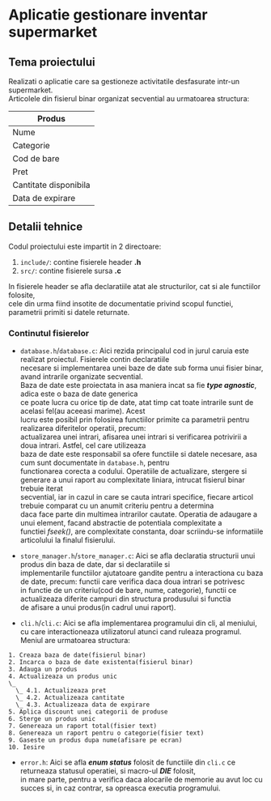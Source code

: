# Aplicatie gestionare inventar supermarket

## Tema proiectului

Realizati o aplicatie care sa gestioneze activitatile desfasurate intr-un supermarket.  
Articolele din fisierul binar organizat secvential au urmatoarea structura:

| Produs                |
| --------------------- |
| Nume                  |
| Categorie             |
| Cod de bare           |
| Pret                  |
| Cantitate disponibila |
| Data de expirare      |

## Detalii tehnice

Codul proiectului este impartit in 2 directoare:

1. `include/`: contine fisierele header **.h**
2. `src/`: contine fisierele sursa **.c**

In fisierele header se afla declaratiile atat ale structurilor, cat si ale functiilor folosite,  
cele din urma fiind insotite de documentatie privind scopul functiei, parametrii primiti si datele returnate.

### Continutul fisierelor

- `database.h`/`database.c`: Aici rezida principalul cod in jurul caruia este realizat proiectul. Fisierele contin declaratiile  
  necesare si implementarea unei baze de date sub forma unui fisier binar, avand intrarile organizate secvential.  
  Baza de date este proiectata in asa maniera incat sa fie **_type agnostic_**, adica este o baza de date generica  
  ce poate lucra cu orice tip de date, atat timp cat toate intrarile sunt de acelasi fel(au aceeasi marime). Acest  
  lucru este posibil prin folosirea functiilor primite ca parametrii pentru realizarea diferitelor operatii, precum:  
  actualizarea unei intrari, afisarea unei intrari si verificarea potrivirii a doua intrari. Astfel, cel care utilizeaza  
  baza de date este responsabil sa ofere functiile si datele necesare, asa cum sunt documentate in `database.h`, pentru  
  functionarea corecta a codului.
  Operatiile de actualizare, stergere si generare a unui raport au complexitate liniara, intrucat fisierul binar trebuie iterat  
  secvential, iar in cazul in care se cauta intrari specifice, fiecare articol trebuie comparat cu un anumit criteriu pentru a determina  
  daca face parte din multimea intrarilor cautate. Operatia de adaugare a unui element, facand abstractie de potentiala complexitate a  
  functiei _fseek()_, are complexitate constanta, doar scriindu-se informatiile articolului la finalul fisierului.

- `store_manager.h`/`store_manager.c`: Aici se afla declaratia structurii unui produs din baza de date, dar si declaratiile si  
  implementarile functiilor ajutatoare gandite pentru a interactiona cu baza de date, precum: functii care verifica daca doua intrari se potrivesc  
  in functie de un criteriu(cod de bare, nume, categorie), functii ce actualizeaza diferite campuri din structura produsului si functia  
  de afisare a unui produs(in cadrul unui raport).

- `cli.h`/`cli.c`: Aici se afla implementarea programului din cli, al meniului, cu care interactioneaza utilizatorul atunci cand ruleaza programul.
  Meniul are urmatoarea structura:

```
1. Creaza baza de date(fisierul binar)
2. Incarca o baza de date existenta(fisierul binar)
3. Adauga un produs
4. Actualizeaza un produs unic
\_
  \_ 4.1. Actualizeaza pret
  \_ 4.2. Actualizeaza cantitate
  \_ 4.3. Actualizeaza data de expirare
5. Aplica discount unei categorii de produse
6. Sterge un produs unic
7. Genereaza un raport total(fisier text)
8. Genereaza un raport pentru o categorie(fisier text)
9. Gaseste un produs dupa nume(afisare pe ecran)
10. Iesire
```

- `error.h`: Aici se afla **_enum status_** folosit de functiile din `cli.c` ce returneaza statusul operatiei, si macro-ul **_DIE_** folosit,  
  in mare parte, pentru a verifica daca alocarile de memorie au avut loc cu succes si, in caz contrar, sa opreasca executia programului.
